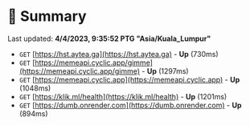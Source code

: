 # 📖 Summary
Last updated: **4/4/2023, 9:35:52 PTG "Asia/Kuala_Lumpur"**

- `GET` [https://hst.aytea.ga](https://hst.aytea.ga) - **Up** (730ms)
- `GET` [https://memeapi.cyclic.app/gimme](https://memeapi.cyclic.app/gimme) - **Up** (1297ms)
- `GET` [https://memeapi.cyclic.app](https://memeapi.cyclic.app) - **Up** (1048ms)
- `GET` [https://klik.ml/health](https://klik.ml/health) - **Up** (1201ms)
- `GET` [https://dumb.onrender.com](https://dumb.onrender.com) - **Up** (894ms)
